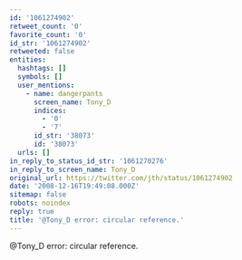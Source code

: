 ```yaml
---
id: '1061274902'
retweet_count: '0'
favorite_count: '0'
id_str: '1061274902'
retweeted: false
entities:
  hashtags: []
  symbols: []
  user_mentions:
    - name: dangerpants
      screen_name: Tony_D
      indices:
        - '0'
        - '7'
      id_str: '38073'
      id: '38073'
  urls: []
in_reply_to_status_id_str: '1061270276'
in_reply_to_screen_name: Tony_D
original_url: https://twitter.com/jth/status/1061274902
date: '2008-12-16T19:49:08.000Z'
sitemap: false
robots: noindex
reply: true
title: '@Tony_D error: circular reference.'
---
```


@Tony_D error: circular reference.